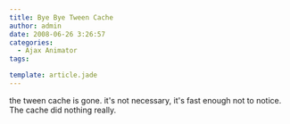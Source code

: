 ```yaml
---
title: Bye Bye Tween Cache
author: admin
date: 2008-06-26 3:26:57
categories:
  - Ajax Animator
tags: 

template: article.jade
---
```


the tween cache is gone. it's not necessary, it's fast enough not to notice. The cache did nothing really.
